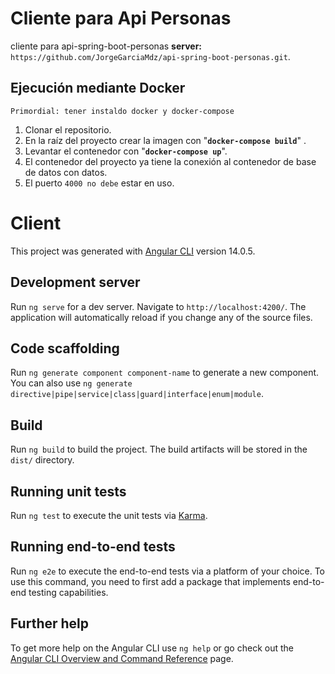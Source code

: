 # Cliente para Api Personas
cliente para api-spring-boot-personas
**server:** `https://github.com/JorgeGarciaMdz/api-spring-boot-personas.git`.

## Ejecución mediante Docker

``Primordial: tener instaldo docker y docker-compose``

1. Clonar el repositorio.
2. En la raíz del proyecto crear la imagen con "**`docker-compose build`**" .
3. Levantar el contenedor con "**`docker-compose up`**".
4. El contenedor del proyecto ya tiene la conexión al contenedor de base de datos con datos.
5. El puerto `4000 no debe` estar en uso.

# Client

This project was generated with [Angular CLI](https://github.com/angular/angular-cli) version 14.0.5.

## Development server

Run `ng serve` for a dev server. Navigate to `http://localhost:4200/`. The application will automatically reload if you change any of the source files.

## Code scaffolding

Run `ng generate component component-name` to generate a new component. You can also use `ng generate directive|pipe|service|class|guard|interface|enum|module`.

## Build

Run `ng build` to build the project. The build artifacts will be stored in the `dist/` directory.

## Running unit tests

Run `ng test` to execute the unit tests via [Karma](https://karma-runner.github.io).

## Running end-to-end tests

Run `ng e2e` to execute the end-to-end tests via a platform of your choice. To use this command, you need to first add a package that implements end-to-end testing capabilities.

## Further help

To get more help on the Angular CLI use `ng help` or go check out the [Angular CLI Overview and Command Reference](https://angular.io/cli) page.

